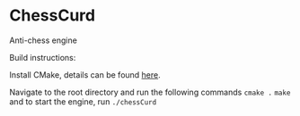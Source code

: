 # ChessCurd
Anti-chess engine

Build instructions:

Install CMake, details can be found [here](https://cmake.org/install/).

Navigate to the root directory and run the following commands
```cmake .```
```make```
and to start the engine, run
```./chessCurd```

